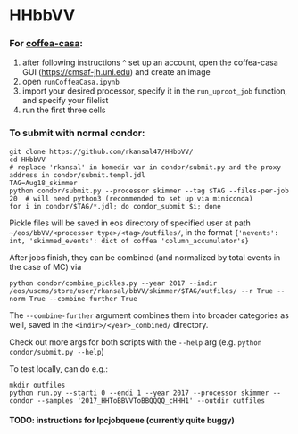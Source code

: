 # HHbbVV

### For [coffea-casa](https://coffea-casa.readthedocs.io/en/latest/cc_user.html):
1. after following instructions ^ set up an account, open the coffea-casa GUI (https://cmsaf-jh.unl.edu) and create an image
2. open `runCoffeaCasa.ipynb` 
3. import your desired processor, specify it in the `run_uproot_job` function, and specify your filelist
4. run the first three cells


### To submit with normal condor:

```
git clone https://github.com/rkansal47/HHbbVV/
cd HHbbVV
# replace 'rkansal' in homedir var in condor/submit.py and the proxy address in condor/submit.templ.jdl 
TAG=Aug18_skimmer
python condor/submit.py --processor skimmer --tag $TAG --files-per-job 20  # will need python3 (recommended to set up via miniconda)
for i in condor/$TAG/*.jdl; do condor_submit $i; done
```

Pickle files will be saved in eos directory of specified user at path `~/eos/bbVV/<processor type>/<tag>/outfiles/`, in the format `{'nevents': int, 'skimmed_events': dict of coffea 'column_accumulator's}`

After jobs finish, they can be combined (and normalized by total events in the case of MC) via
```
python condor/combine_pickles.py --year 2017 --indir /eos/uscms/store/user/rkansal/bbVV/skimmer/$TAG/outfiles/ --r True --norm True --combine-further True
```

The `--combine-further` argument combines them into broader categories as well, saved in the `<indir>/<year>_combined/` directory.



Check out more args for both scripts with the `--help` arg (e.g. `python condor/submit.py --help`)


To test locally, can do e.g.:

```
mkdir outfiles
python run.py --starti 0 --endi 1 --year 2017 --processor skimmer --condor --samples '2017_HHToBBVVToBBQQQQ_cHHH1' --outdir outfiles
```


#### TODO: instructions for lpcjobqueue (currently quite buggy)
